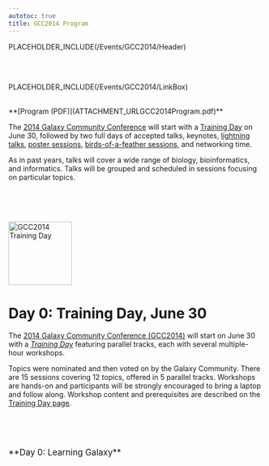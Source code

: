 ```yaml
---
autotoc: true
title: GCC2014 Program
---
```

PLACEHOLDER_INCLUDE(/Events/GCC2014/Header)

<br /><br />




PLACEHOLDER_INCLUDE(/Events/GCC2014/LinkBox)
<div class='right'><br />
<div class='right'>**[Program (PDF)](ATTACHMENT_URLGCC2014Program.pdf)** &nbsp; </div>
</div>

The [2014 Galaxy Community Conference](/src/events/GCC2014/index.md) will start with a [Training Day](../TrainingDay) on June 30, followed by two full days of accepted talks, keynotes, [lightning talks](../Lightning), [poster sessions](/Events/GCC2014/Abstracts#poster-abstracts), [birds-of-a-feather sessions](/src/events/GCC2014/BoFs/index.md), and networking time.

As in past years, talks will cover a wide range of biology, bioinformatics, and informatics.  Talks will be grouped and scheduled in sessions focusing on particular topics.

<br /><br />

<div class='left'><br /><a href='/Events/GCC2014/TrainingDay'><img src='/Images/Logos/GCC2014TDLogoSmall.png' alt='GCC2014 Training Day' width="125" /></a></div>

# Day 0: Training Day, June 30

The [2014 Galaxy Community Conference (GCC2014)](/src/Events/GCC2014/index.md) will start on June 30 with a *[Training Day](/src/Events/GCC2014/TrainingDay/index.md)* featuring parallel tracks, each with several multiple-hour workshops.

Topics were nominated and then voted on by the Galaxy Community.  There are 15 sessions covering 12 topics, offered in 5 parallel tracks.  Workshops are hands-on and participants will be strongly encouraged to bring a laptop and follow along.  Workshop content and prerequisites are described on the [Training Day page](/src/Events/GCC2014/TrainingDay/index.md).

<br /><br />

<div class='center'><br /><span style="font-size: larger;">**Day 0: Learning Galaxy**</span><br /></div>

